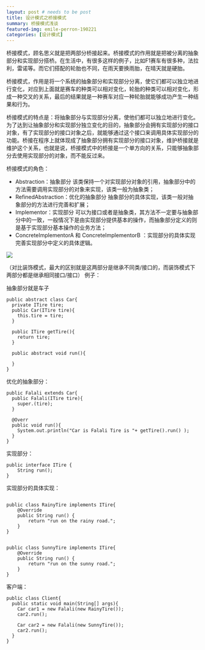 ```yaml
---
layout: post # needs to be post
title: 设计模式之桥接模式
summary: 桥接模式浅谈
featured-img: emile-perron-190221
categories: [设计模式]
---
```

桥接模式，顾名思义就是把两部分桥接起来。桥接模式的作用就是把被分离的抽象部分和实现部分搭桥。在生活中，有很多这样的例子，比如F1赛车有很多种，法拉利，雷诺等。而它们搭配的轮胎也不同，在雨天要换雨胎，在晴天就是硬胎。

桥接模式，作用是将一个系统的抽象部分和实现部分分离，使它们都可以独立地进行变化，对应到上面就是赛车的种类可以相对变化，轮胎的种类可以相对变化，形成一种交叉的关系，最后的结果就是一种赛车对应一种轮胎就能够成功产生一种结果和行为。

桥接模式的特点是：将抽象部分与实现部分分离，使他们都可以独立地进行变化。为了达到让抽象部分和实现部分独立变化的目的，抽象部分会拥有实现部分的接口对象，有了实现部分的接口对象之后，就能够通过这个接口来调用具体实现部分的功能。桥接在程序上就体现成了抽象部分拥有实现部分的接口对象，维护桥接就是维护这个关系，也就是说，桥接模式中的桥接是一个单方向的关系，只能够抽象部分去使用实现部分的对象，而不能反过来。

桥接模式的角色：

- Abstraction：抽象部分
该类保持一个对实现部分对象的引用，抽象部分中的方法需要调用实现部分的对象来实现，该类一般为抽象类；
- RefinedAbstraction：优化的抽象部分
抽象部分的具体实现，该类一般对抽象部分的方法进行完善和扩展；
- Implementor：实现部分
可以为接口或者是抽象类，其方法不一定要与抽象部分中的一致，一般情况下是由实现部分提供基本的操作，而抽象部分定义的则是基于实现部分基本操作的业务方法；
- ConcreteImplementorA 和 ConcreteImplementorB ：实现部分的具体实现
完善实现部分中定义的具体逻辑。

![](http://opsprcvob.bkt.clouddn.com/%E6%A1%A5%E6%8E%A5%E6%A8%A1%E5%BC%8F.png)

（对比装饰模式，最大的区别就是这两部分是继承不同类/接口的，而装饰模式下两部分都是继承相同接口/接口）
例子：

抽象部分就是车子
```
public abstract class Car{
  private ITire tire;
  public Car(ITire tire){
    this.tire = tire;
  }

  public ITire getTire(){
    return tire;
  }

  public abstract void run(){

  }
}
```
优化的抽象部分：
```
public Falali extends Car{
  public Falali(ITire tire){
    super.(tire);
  }

  @Overr
  public void run(){
    System.out.println("Car is Falali Tire is "+ getTire().run() );
  }
}
```
实现部分：
```
public interface ITire {
    String run();
}
```
实现部分的具体实现：
```

public class RainyTire implements ITire{
    @Override
    public String run() {
        return "run on the rainy road.";
    }
}


public class SunnyTire implements ITire{
    @Override
    public String run() {
        return "run on the sunny road.";
    }
}
```
客户端：
```
public class Client{
  public static void main(String[] args){
    Car car1 = new Falali(new RainyTire());
    car2.run();

    Car car2 = new Falali(new SunnyTire());
    car2.run();
  }
}
```
